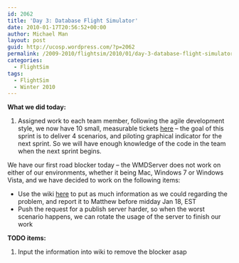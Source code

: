 ```yaml
---
id: 2062
title: 'Day 3: Database Flight Simulator'
date: 2010-01-17T20:56:52+00:00
author: Michael Man
layout: post
guid: http://ucosp.wordpress.com/?p=2062
permalink: /2009-2010/flightsim/2010/01/day-3-database-flight-simulator/
categories:
  - FlightSim
tags:
  - FlightSim
  - Winter 2010
---
```

**What we did today:**

  1. Assigned work to each team member, following the agile development style, we now have 10 small, measurable tickets <a title="here" href="http://sourceforge.net/tracker/?group_id=211760&atid=1263049" target="_self">here</a> &#8211; the goal of this sprint is to deliver 4 scenarios, and piloting graphical indicator for the next sprint. So we will have enough knowledge of the code in the team when the next sprint begins.

We have our first road blocker today &#8211; the WMDServer does not work on either of our environments, whether it being Mac, Windows 7 or Windows Vista, and we have decided to work on the following items:

  * Use the wiki [here](http://sourceforge.net/apps/mediawiki/db2mc/index.php?title=Main_Page) to put as much information as we could regarding the problem, and report it to Matthew before midday Jan 18, EST
  * Push the request for a publish server harder, so when the worst scenario happens, we can rotate the usage of the server to finish our work

<div>
  <strong>TODO items:</strong>
</div>

<div>
  <ol>
    <li>
      Input the information into wiki to remove the blocker asap
    </li>
  </ol>
</div>